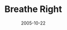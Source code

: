 ---
layout: music 
title: "Breathe Right"
series: "Room To Breathe"
date: 2005-10-22 
description: "We live in a state of constant connectedness. We're wired, wireless and ''on'' 24/7. In the middle of all this activity, we've somehow lost that healthy place where we just... BREATHE. We were not designed to live this way. Join us in October as we take a"
audio: "http://www.crossroads.net/audio/2005/2005_09_Room_To_Breathe/Room_To_Breathe_03_10-23-05_Breathe_Right.mp3"
audio-duration: "37:57"
src: "http://www.crossroads.net/players/media/mediumHz/"
---